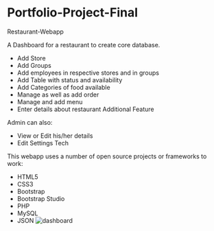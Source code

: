 # Portfolio-Project-Final
Restaurant-Webapp

A Dashboard for a restaurant to create core database.

 - Add Store
 - Add Groups
 - Add employees in respective stores and in groups
 - Add Table with status and availability
 - Add Categories of food available
 - Manage as well as add order
 - Manage and add menu
 - Enter details about restaurant
Additional Feature

Admin can also:

 - View or Edit his/her details
 - Edit Settings
Tech

This webapp uses a number of open source projects or frameworks to work:

 - HTML5
 - CSS3
 - Bootstrap
 - Bootstrap Studio
 - PHP
 - MySQL
 - JSON
![dashboard](https://user-images.githubusercontent.com/46291816/54878635-55316d00-4e55-11e9-9a50-8deb2fc95f60.png)
